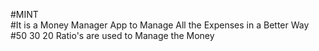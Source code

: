 #MINT<br>
#It is a Money Manager App to Manage All the Expenses in a Better Way<br>
#50 30 20 Ratio's are used to Manage the Money<br>
